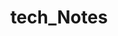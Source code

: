 ---
title: "tech_Notes"
layout: "notes"
url: "/notes/"
summary: "how to tech city USA"
weight: 1
---